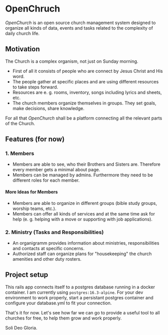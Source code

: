 # OpenChruch

*OpenChurch* is an open source church management system designed to organize all kinds of data, events and tasks related to the complexity of daily church life.

## Motivation

The Church is a complex organism, not just on Sunday morning.

- First of all it consists of people who are connect by Jesus Christ and His word.
- The people gather at specific places and are using different resources to take steps forward.
- Resources are e. g. rooms, inventory, songs including lyrics and sheets, etc.
- The church members organize themselves in groups. They set goals, make decisions, share knowledge.

For all that *OpenChurch* shall be a platform connecting all the relevant parts of the Church.

## Features (for now)

### 1. Members

- Members are able to see, who their Brothers and Sisters are. Therefore every member gets a minimal about page.
- Members can be managed by admins. Furthermore they need to be different roles for each member.

#### More Ideas for Members

- Members are able to organize in different groups (bible study groups, worship teams, etc.).
- Members can offer all kinds of services and at the same time ask for help (e. g. helping with a move or supporting with job applications).

### 2. Ministry (Tasks and Responsibilities)

- An organigramm provides information about ministries, responsibilities and contacts at specific concerns.
- Authorized staff can organize plans for "housekeeping" the church amenities and other duty rosters.

## Project setup

This rails app connects itself to a postgres database running in a docker container. I am currently using `postgres:16.3-alpine`.
For your dev environment to work properly, start a persistant postgres container and configure your database.yml to fit your connection.

That's it for now. Let's see how far we can go to provide a useful tool to all churches for free, to help them grow and work properly.

Soli Deo Gloria.
